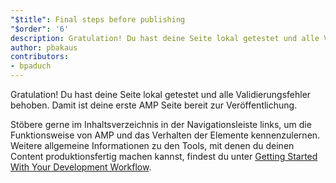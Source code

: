 ```yaml
---
"$title": Final steps before publishing
"$order": '6'
description: Gratulation! Du hast deine Seite lokal getestet und alle Validierungsfehler behoben. Damit ist deine erste AMP Seite bereit zur Veröffentlichung.
author: pbakaus
contributors:
- bpaduch
---
```


Gratulation! Du hast deine Seite lokal getestet und alle Validierungsfehler behoben. Damit ist deine erste AMP Seite bereit zur Veröffentlichung.

Stöbere gerne im Inhaltsverzeichnis in der Navigationsleiste links, um die Funktionsweise von AMP und das Verhalten der Elemente kennenzulernen. Weitere allgemeine Informationen zu den Tools, mit denen du deinen Content produktionsfertig machen kannst, findest du unter [Getting Started With Your Development Workflow](https://developers.google.com/web/tools/setup/).
